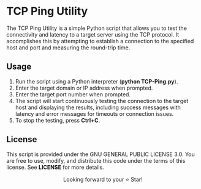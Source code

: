 # TCP Ping Utility

The TCP Ping Utility is a simple Python script that allows you to test the connectivity and latency to a target server using the TCP protocol. It accomplishes this by attempting to establish a connection to the specified host and port and measuring the round-trip time.

## Usage

1. Run the script using a Python interpreter (**python TCP-Ping.py**).
2. Enter the target domain or IP address when prompted.
3. Enter the target port number when prompted.
4. The script will start continuously testing the connection to the target host and displaying the results, including success messages with latency and error messages for timeouts or connection issues.
5. To stop the testing, press **Ctrl+C**.

## License
This script is provided under the GNU GENERAL PUBLIC LICENSE 3.0. You are free to use, modify, and distribute this code under the terms of this license. See **LICENSE** for more details.

<p align="center">
  Looking forward to your ⭐️ Star!
</p>
